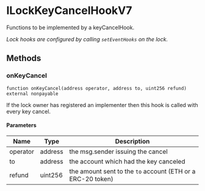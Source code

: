 # ILockKeyCancelHookV7

Functions to be implemented by a keyCancelHook.

*Lock hooks are configured by calling `setEventHooks` on the lock.*

## Methods

### onKeyCancel

```solidity
function onKeyCancel(address operator, address to, uint256 refund) external nonpayable
```

If the lock owner has registered an implementer then this hook is called with every key cancel.



#### Parameters

| Name | Type | Description |
|---|---|---|
| operator | address | the msg.sender issuing the cancel |
| to | address | the account which had the key canceled |
| refund | uint256 | the amount sent to the `to` account (ETH or a ERC-20 token) |





